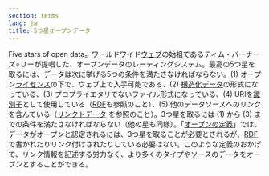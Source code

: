```yaml
---
section: terms
lang: ja
title: 5つ星オープンデータ
---
```


Five stars of open data。ワールドワイド[ウェブ](../web/)の始祖であるティム・バーナーズ=リーが提唱した、オープンデータのレーティングシステム。最高の5つ星を取るには、データは次に挙げる5つの条件を満たさなければならない。(1) オープン[ライセンス](../licence/)の下で、ウェブ上で入手可能である、(2) [構造化データ](../structured-data/)の形式になっている、(3) プロプライエタリでないファイル形式になっている、(4) URIを[識別子](../identifier/)として使用している（[RDF](../rdf/)も参照のこと）、(5) 他のデータソースへのリンクを含んでいる（[リンクトデータ](../linked-data/) を参照のこと）。3つ星を取るには (1) から (3) までの条件を満たさなければならない（他の星も同様）。「[オープンの定義](../open-definition/)」では、データがオープンと認定されるには、3つ星を取ることが必要とされるが、[RDF](../rdf/)で書かれたりリンク付けされたりしている必要はない。このような定義のおかげで、リンク情報を記述する労力なく、より多くのタイプやソースのデータをオープンとすることができる。
